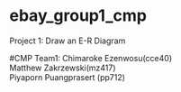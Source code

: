 # ebay_group1_cmp

Project 1: Draw an E-R Diagram

#CMP Team1: 
Chimaroke Ezenwosu(cce40) <br>
Matthew Zakrzewski(mz417) <br>
Piyaporn Puangprasert (pp712)
